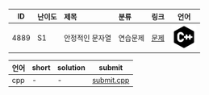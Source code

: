 | ID | 난이도 | 제목 | 분류 | 링크 | 언어 |
| -- | ---- | :-- | :-- | --- | --- |
| 4889 | S1 | 안정적인 문자열 | 연습문제 | [문제](https://www.acmicpc.net/problem/4889) | [![cpp](/assets/cpp.svg)](/solutions/%5BS1%5D4889%20안정적인%20문자열/submit.cpp)  |

| 언어 | short | solution | submit |
| --- | ----- | -------- | ------ |
| cpp | - | - | [submit.cpp](submit.cpp) |
